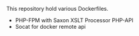 This repository hold various Dockerfiles.

* PHP-FPM with Saxon XSLT Processor PHP-API
* Socat for docker remote api
